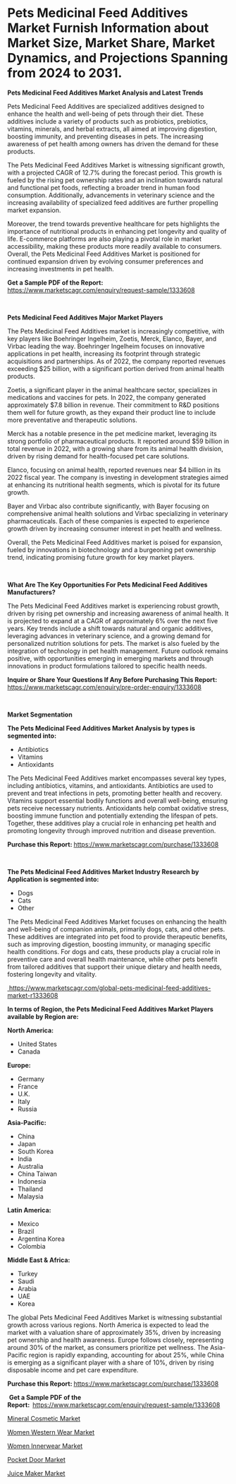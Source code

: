 <p><h1>Pets Medicinal Feed Additives Market Furnish Information about Market Size, Market Share, Market Dynamics, and Projections Spanning from 2024 to 2031.</h1></p><p><strong>Pets Medicinal Feed Additives Market Analysis and Latest Trends</strong></p>
<p><p>Pets Medicinal Feed Additives are specialized additives designed to enhance the health and well-being of pets through their diet. These additives include a variety of products such as probiotics, prebiotics, vitamins, minerals, and herbal extracts, all aimed at improving digestion, boosting immunity, and preventing diseases in pets. The increasing awareness of pet health among owners has driven the demand for these products.</p><p>The Pets Medicinal Feed Additives Market is witnessing significant growth, with a projected CAGR of 12.7% during the forecast period. This growth is fueled by the rising pet ownership rates and an inclination towards natural and functional pet foods, reflecting a broader trend in human food consumption. Additionally, advancements in veterinary science and the increasing availability of specialized feed additives are further propelling market expansion. </p><p>Moreover, the trend towards preventive healthcare for pets highlights the importance of nutritional products in enhancing pet longevity and quality of life. E-commerce platforms are also playing a pivotal role in market accessibility, making these products more readily available to consumers. Overall, the Pets Medicinal Feed Additives Market is positioned for continued expansion driven by evolving consumer preferences and increasing investments in pet health.</p></p>
<p><strong>Get a Sample PDF of the Report:&nbsp;</strong> <a href="https://www.marketscagr.com/enquiry/request-sample/1333608?utm_campaign=1126&utm_medium=2&utm_source=Github&utm_content=ia&utm_term=12122024&utm_id=pets-medicinal-feed-additives">https://www.marketscagr.com/enquiry/request-sample/1333608</a></p>
<p>&nbsp;</p>
<p><strong>Pets Medicinal Feed Additives Major Market Players</strong></p>
<p><p>The Pets Medicinal Feed Additives market is increasingly competitive, with key players like Boehringer Ingelheim, Zoetis, Merck, Elanco, Bayer, and Virbac leading the way. Boehringer Ingelheim focuses on innovative applications in pet health, increasing its footprint through strategic acquisitions and partnerships. As of 2022, the company reported revenues exceeding $25 billion, with a significant portion derived from animal health products.</p><p>Zoetis, a significant player in the animal healthcare sector, specializes in medications and vaccines for pets. In 2022, the company generated approximately $7.8 billion in revenue. Their commitment to R&D positions them well for future growth, as they expand their product line to include more preventative and therapeutic solutions.</p><p>Merck has a notable presence in the pet medicine market, leveraging its strong portfolio of pharmaceutical products. It reported around $59 billion in total revenue in 2022, with a growing share from its animal health division, driven by rising demand for health-focused pet care solutions.</p><p>Elanco, focusing on animal health, reported revenues near $4 billion in its 2022 fiscal year. The company is investing in development strategies aimed at enhancing its nutritional health segments, which is pivotal for its future growth.</p><p>Bayer and Virbac also contribute significantly, with Bayer focusing on comprehensive animal health solutions and Virbac specializing in veterinary pharmaceuticals. Each of these companies is expected to experience growth driven by increasing consumer interest in pet health and wellness.</p><p>Overall, the Pets Medicinal Feed Additives market is poised for expansion, fueled by innovations in biotechnology and a burgeoning pet ownership trend, indicating promising future growth for key market players.</p></p>
<p>&nbsp;</p>
<p><strong>What Are The Key Opportunities For Pets Medicinal Feed Additives Manufacturers?</strong></p>
<p><p>The Pets Medicinal Feed Additives market is experiencing robust growth, driven by rising pet ownership and increasing awareness of animal health. It is projected to expand at a CAGR of approximately 6% over the next five years. Key trends include a shift towards natural and organic additives, leveraging advances in veterinary science, and a growing demand for personalized nutrition solutions for pets. The market is also fueled by the integration of technology in pet health management. Future outlook remains positive, with opportunities emerging in emerging markets and through innovations in product formulations tailored to specific health needs.</p></p>
<p><strong>Inquire or Share Your Questions If Any Before Purchasing This Report:</strong> <a href="https://www.marketscagr.com/enquiry/pre-order-enquiry/1333608?utm_campaign=1126&utm_medium=2&utm_source=Github&utm_content=ia&utm_term=12122024&utm_id=pets-medicinal-feed-additives">https://www.marketscagr.com/enquiry/pre-order-enquiry/1333608</a></p>
<p>&nbsp;</p>
<p><strong>Market Segmentation</strong></p>
<p><strong>The Pets Medicinal Feed Additives Market Analysis by types is segmented into:</strong></p>
<p><ul><li>Antibiotics</li><li>Vitamins</li><li>Antioxidants</li></ul></p>
<p><p>The Pets Medicinal Feed Additives market encompasses several key types, including antibiotics, vitamins, and antioxidants. Antibiotics are used to prevent and treat infections in pets, promoting better health and recovery. Vitamins support essential bodily functions and overall well-being, ensuring pets receive necessary nutrients. Antioxidants help combat oxidative stress, boosting immune function and potentially extending the lifespan of pets. Together, these additives play a crucial role in enhancing pet health and promoting longevity through improved nutrition and disease prevention.</p></p>
<p><strong>Purchase this Report:&nbsp;</strong><a href="https://www.marketscagr.com/purchase/1333608?utm_campaign=1126&utm_medium=2&utm_source=Github&utm_content=ia&utm_term=12122024&utm_id=pets-medicinal-feed-additives">https://www.marketscagr.com/purchase/1333608</a></p>
<p>&nbsp;</p>
<p><strong>The Pets Medicinal Feed Additives Market Industry Research by Application is segmented into:</strong></p>
<p><ul><li>Dogs</li><li>Cats</li><li>Other</li></ul></p>
<p><p>The Pets Medicinal Feed Additives Market focuses on enhancing the health and well-being of companion animals, primarily dogs, cats, and other pets. These additives are integrated into pet food to provide therapeutic benefits, such as improving digestion, boosting immunity, or managing specific health conditions. For dogs and cats, these products play a crucial role in preventive care and overall health maintenance, while other pets benefit from tailored additives that support their unique dietary and health needs, fostering longevity and vitality.</p></p>
<p><a href="https://www.marketscagr.com/global-pets-medicinal-feed-additives-market-r1333608?utm_campaign=1126&utm_medium=2&utm_source=Github&utm_content=ia&utm_term=12122024&utm_id=pets-medicinal-feed-additives">&nbsp;https://www.marketscagr.com/global-pets-medicinal-feed-additives-market-r1333608</a></p>
<p><strong>In terms of Region, the Pets Medicinal Feed Additives Market Players available by Region are:</strong></p>
<p>
    <p> <strong> North America: </strong>
        <ul>
            <li>United States</li>
            <li>Canada</li>
        </ul>
        </p> 
    <p> <strong> Europe: </strong>
        <ul>
            <li>Germany</li>
            <li>France</li>
            <li>U.K.</li>
            <li>Italy</li>
            <li>Russia</li>
        </ul>
        </p> 
    <p> <strong> Asia-Pacific: </strong>
        <ul>
            <li>China</li>
            <li>Japan</li>
            <li>South Korea</li>
            <li>India</li>
            <li>Australia</li>
            <li>China Taiwan</li>
            <li>Indonesia</li>
            <li>Thailand</li>
            <li>Malaysia</li>
        </ul>
        </p> 
    <p> <strong> Latin America: </strong>
        <ul>
            <li>Mexico</li>
            <li>Brazil</li>
            <li>Argentina Korea</li>
            <li>Colombia</li>
        </ul>
        </p> 
    <p> <strong> Middle East & Africa: </strong>
        <ul>
            <li>Turkey</li>
            <li>Saudi</li>
            <li>Arabia</li>
            <li>UAE</li>
            <li>Korea</li>
        </ul>
    </p>
    </p>
<p><p>The global Pets Medicinal Feed Additives Market is witnessing substantial growth across various regions. North America is expected to lead the market with a valuation share of approximately 35%, driven by increasing pet ownership and health awareness. Europe follows closely, representing around 30% of the market, as consumers prioritize pet wellness. The Asia-Pacific region is rapidly expanding, accounting for about 25%, while China is emerging as a significant player with a share of 10%, driven by rising disposable income and pet care expenditure.</p></p>
<p><strong>Purchase this Report: </strong><a href="https://www.marketscagr.com/purchase/1333608?utm_campaign=1126&utm_medium=2&utm_source=Github&utm_content=ia&utm_term=12122024&utm_id=pets-medicinal-feed-additives">https://www.marketscagr.com/purchase/1333608</a></p>
<p>&nbsp;<strong>Get a Sample PDF of the Report:&nbsp;&nbsp;</strong><a href="https://www.marketscagr.com/enquiry/request-sample/1333608?utm_campaign=1126&utm_medium=2&utm_source=Github&utm_content=ia&utm_term=12122024&utm_id=pets-medicinal-feed-additives">https://www.marketscagr.com/enquiry/request-sample/1333608</a></p>
<p><strong></strong></p>
<p><p><a href="https://www.linkedin.com/pulse/rev-athenaur-okk4f?utm_campaign=1126&utm_medium=2&utm_source=Github&utm_content=ia&utm_term=12122024&utm_id=pets-medicinal-feed-additives">Mineral Cosmetic Market</a></p><p><a href="https://www.linkedin.com/pulse/women-western-wear-market-research-report-in-depth-analysis-e5mzf?utm_campaign=1126&utm_medium=2&utm_source=Github&utm_content=ia&utm_term=12122024&utm_id=pets-medicinal-feed-additives">Women Western Wear Market</a></p><p><a href="https://www.linkedin.com/pulse/women-innerwear-market-size-forecast-analysis-134-cagr-pao7f?utm_campaign=1126&utm_medium=2&utm_source=Github&utm_content=ia&utm_term=12122024&utm_id=pets-medicinal-feed-additives">Women Innerwear Market</a></p><p><a href="https://www.linkedin.com/pulse/p-factrackr-ho6he?utm_campaign=1126&utm_medium=2&utm_source=Github&utm_content=ia&utm_term=12122024&utm_id=pets-medicinal-feed-additives">Pocket Door Market</a></p><p><a href="https://www.linkedin.com/pulse/p-factrackr-ho6he?utm_campaign=1126&utm_medium=2&utm_source=Github&utm_content=ia&utm_term=12122024&utm_id=pets-medicinal-feed-additives">Juice Maker Market</a></p></p>